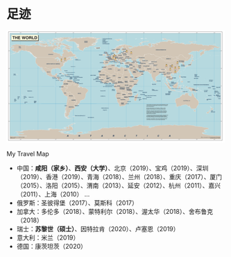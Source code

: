 # 足迹

<img src="/assets/20220427_220527000_iOS.jpg" width="2000"> 

My Travel Map
- 中国：**咸阳（家乡）**、**西安（大学）**、北京（2019）、宝鸡（2019）、深圳（2019）、香港（2019）、青海（2018）、兰州（2018）、重庆（2017）、厦门（2015）、洛阳（2015）、渭南（2013）、延安（2012）、杭州（2011）、嘉兴（2011）、上海（2010） ...
- 俄罗斯：圣彼得堡（2017）、莫斯科（2017）
- 加拿大：多伦多（2018）、蒙特利尔（2018）、渥太华（2018）、舍布鲁克（2018）
- 瑞士：**苏黎世（硕士）**、因特拉肯（2020）、卢塞恩（2019）
- 意大利：米兰（2019）
- 德国：康茨坦茨（2020）

